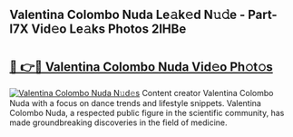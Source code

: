 ## Valentina Colombo Nuda Le𝚊k𝚎d N𝚞𝚍e - Part-l7X Vid𝚎o Le𝚊ks Photos 2lHBe

# <h2><a href="http://fbdo7oz.evod.top/?m=Valentina+Colombo+Nuda">🔗 👉🔴 Valentina Colombo Nuda Vid𝚎o Ph𝚘t𝚘s</a></h2>

[![Valentina Colombo Nuda N𝚞d𝚎s](https://i.imgur.com/8V9OHl7.gif)](http://fbdo7oz.evod.top/?m=Valentina+Colombo+Nuda)
Content creator Valentina Colombo Nuda with a focus on dance trends and lifestyle snippets. Valentina Colombo Nuda, a respected public figure in the scientific community, has made groundbreaking discoveries in the field of medicine. 
